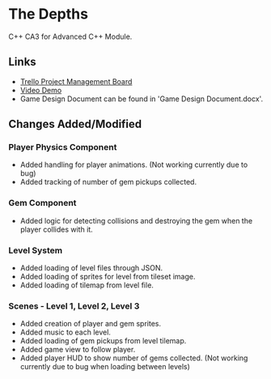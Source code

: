 # The Depths
C++ CA3 for Advanced C++ Module.

## Links
- [Trello Project Management Board](https://trello.com/b/rprpagBQ/c-ca3-project-plan)
- [Video Demo](https://youtu.be/KjUSjlHCJYw)
- Game Design Document can be found in 'Game Design Document.docx'.

## Changes Added/Modified
### Player Physics Component
- Added handling for player animations. (Not working currently due to bug)
- Added tracking of number of gem pickups collected.

### Gem Component
- Added logic for detecting collisions and destroying the gem when the player collides with it.

### Level System
- Added loading of level files through JSON.
- Added loading of sprites for level from tileset image.
- Added loading of tilemap from level file.

### Scenes - Level 1, Level 2, Level 3
- Added creation of player and gem sprites.
- Added music to each level.
- Added loading of gem pickups from level tilemap.
- Added game view to follow player.
- Added player HUD to show number of gems collected. (Not working currently due to bug when loading between levels)
